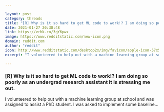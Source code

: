 ```yaml
---

layout: post
category: threads
title: "[R] Why is it so hard to get ML code to work!? I am doing so poorly as an undergrad research assistant it is stressing me out."
date: 2021-01-27 20:38:48
link: https://vrhk.co/3qY6pwx
image: https://www.redditstatic.com/new-icon.png
domain: reddit.com
author: "reddit"
icon: http://www.redditstatic.com/desktop2x/img/favicon/apple-icon-57x57.png
excerpt: "I volunteered to help out with a machine learning group at school and was assigned to assist a PhD student. I was asked to implement some baseline..."

---
```


### [R] Why is it so hard to get ML code to work!? I am doing so poorly as an undergrad research assistant it is stressing me out.

I volunteered to help out with a machine learning group at school and was assigned to assist a PhD student. I was asked to implement some baseline...